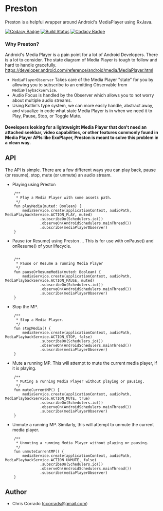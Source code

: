 # Preston
Preston is a helpful wrapper around Android's MediaPlayer using RxJava.

[![Codacy Badge](https://api.codacy.com/project/badge/Grade/fbf616092167410e95612c6f831f76e4)](https://www.codacy.com/app/CCorrado/Preston?utm_source=github.com&amp;utm_medium=referral&amp;utm_content=CCorrado/Preston&amp;utm_campaign=Badge_Grade)
[![Build Status](https://travis-ci.org/CCorrado/Preston.svg?branch=master)](https://travis-ci.org/CCorrado/Preston)
[![Codacy Badge](https://api.codacy.com/project/badge/Coverage/fbf616092167410e95612c6f831f76e4)](https://www.codacy.com/app/CCorrado/Preston?utm_source=github.com&utm_medium=referral&utm_content=CCorrado/Preston&utm_campaign=Badge_Coverage)

### Why Preston?
Android's Media Player is a pain point for a lot of Android Developers. There is a lot to consider. The state diagram of Media Player is tough to follow and hard to handle gracefully. https://developer.android.com/reference/android/media/MediaPlayer.html

* `MediaPlayerObserver` Takes care of the Media Player "state" for you by allowing you to subscribe to an emitting Observable from `MediaPlaybackService`.
* Audio Focus is handled by the Observer which allows you to not worry about multiple audio streams.
* Using Kotlin's type system, we can more easily handle, abstract away, and visualize in code what state Media Player is in when we need it to Play, Pause, Stop, or Toggle Mute.

#### Developers looking for a lightweight Media Player that don't need an attached seekbar, video capabilities, or other features commonly found in Media Player APIs like ExoPlayer, Preston is meant to solve this problem in a clean way.

## API
The API is simple. There are a few different ways you can play back, pause (or resume), stop, mute (or unmute) an audio stream.

* Playing using Preston
```
    /**
     * Play a Media Player with some assets path.
     */
    fun playMedia(muted: Boolean) {
        mediaService.create(applicationContext, audioPath, MediaPlaybackService.ACTION_PLAY, muted)
                .subscribeOn(Schedulers.io())
                .observeOn(AndroidSchedulers.mainThread())
                .subscribe(mediaPlayerObserver)
    }
```
* Pause (or Resume) using Preston ... This is for use with onPause() and onResume() of your lifecycle.
```

    /**
     * Pause or Resume a running Media Player
     */
    fun pauseOrResumeMedia(muted: Boolean) {
        mediaService.create(applicationContext, audioPath, MediaPlaybackService.ACTION_PAUSE, muted)
                .subscribeOn(Schedulers.io())
                .observeOn(AndroidSchedulers.mainThread())
                .subscribe(mediaPlayerObserver)
    }
```
* Stop the MP.
```
    /**
     * Stop a Media Player.
     */
    fun stopMedia() {
        mediaService.create(applicationContext, audioPath, MediaPlaybackService.ACTION_STOP, false)
                .subscribeOn(Schedulers.io())
                .observeOn(AndroidSchedulers.mainThread())
                .subscribe(mediaPlayerObserver)
    }
```
* Mute a running MP. This will attempt to mute the current media player, if it is playing.
```
    /**
     * Muting a running Media Player without playing or pausing.
     */
    fun muteCurrentMP() {
        mediaService.create(applicationContext, audioPath, MediaPlaybackService.ACTION_MUTE, true)
                .subscribeOn(Schedulers.io())
                .observeOn(AndroidSchedulers.mainThread())
                .subscribe(mediaPlayerObserver)
    }
```
* Unmute a running MP. Similarly, this will attempt to unmute the current media player.
```
    /**
     * Unmuting a running Media Player without playing or pausing.
     */
    fun unmuteCurrentMP() {
        mediaService.create(applicationContext, audioPath, MediaPlaybackService.ACTION_UNMUTE, false)
                .subscribeOn(Schedulers.io())
                .observeOn(AndroidSchedulers.mainThread())
                .subscribe(mediaPlayerObserver)
    }
```

## Author
* Chris Corrado (ccorrads@gmail.com)
